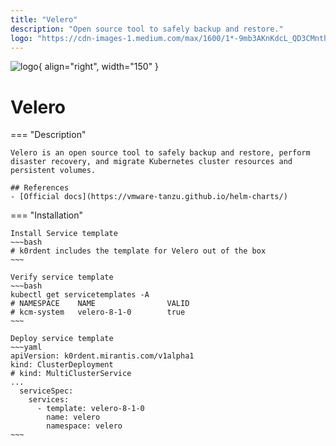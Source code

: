 ```yaml
---
title: "Velero"
description: "Open source tool to safely backup and restore."
logo: "https://cdn-images-1.medium.com/max/1600/1*-9mb3AKnKdcL_QD3CMnthQ.png"
---
```

![logo](https://cdn-images-1.medium.com/max/1600/1*-9mb3AKnKdcL_QD3CMnthQ.png){ align="right", width="150" }
# Velero

=== "Description"

    Velero is an open source tool to safely backup and restore, perform disaster recovery, and migrate Kubernetes cluster resources and persistent volumes.

    ## References
    - [Official docs](https://vmware-tanzu.github.io/helm-charts/)

=== "Installation"

    Install Service template
    ~~~bash
    # k0rdent includes the template for Velero out of the box
    ~~~

    Verify service template
    ~~~bash
    kubectl get servicetemplates -A
    # NAMESPACE    NAME                VALID
    # kcm-system   velero-8-1-0        true
    ~~~

    Deploy service template
    ~~~yaml
    apiVersion: k0rdent.mirantis.com/v1alpha1
    kind: ClusterDeployment
    # kind: MultiClusterService
    ...
      serviceSpec:
        services:
          - template: velero-8-1-0
            name: velero
            namespace: velero
    ~~~
